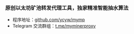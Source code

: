 ### 原创以太坊矿池转发代理工具，独家精准智能抽水算法
* 程序地址：[github.com/ycyw/mymp](https://github.com/ycyw/mymp)
* Telegram 交流群组：[t.me/myminerproxy](https://t.me/myminerproxy)
